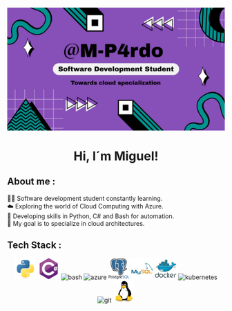 <p align="center">
  <img src="https://raw.githubusercontent.com/M-P4rdo/M-P4rdo/master/M-P4rdo.Banner.png" width="800">
</p>
<div align="center">
<h1 align="center">Hi, I´m Miguel!</h1>
</div>

## About me :
👨‍💻 Software development student constantly learning.  
☁️ Exploring the world of Cloud Computing with Azure.  
🐍 Developing skills in Python, C# and Bash for automation.  
🎯 My goal is to specialize in cloud architectures.

## Tech Stack :
<p align="center">

<img src="https://raw.githubusercontent.com/devicons/devicon/master/icons/python/python-original.svg" alt="python" width="50" height="50"/>
<img src="https://raw.githubusercontent.com/devicons/devicon/master/icons/csharp/csharp-original.svg" alt="csharp" width="50" height="50"/>
<img src="https://www.vectorlogo.zone/logos/gnu_bash/gnu_bash-icon.svg" alt="bash" width="50" height="50"/>

<img src="https://www.vectorlogo.zone/logos/microsoft_azure/microsoft_azure-icon.svg" alt="azure" width="50" height="50"/>

<img src="https://raw.githubusercontent.com/devicons/devicon/master/icons/postgresql/postgresql-original-wordmark.svg" alt="postgresql" width="50" height="50"/>
<img src="https://raw.githubusercontent.com/devicons/devicon/master/icons/mysql/mysql-original-wordmark.svg" alt="mysql" width="50" height="50"/>

<img src="https://raw.githubusercontent.com/devicons/devicon/master/icons/docker/docker-original-wordmark.svg" alt="docker" width="50" height="50"/> 
<img src="https://www.vectorlogo.zone/logos/kubernetes/kubernetes-icon.svg" alt="kubernetes" width="50" height="50"/>

<img src="https://www.vectorlogo.zone/logos/git-scm/git-scm-icon.svg" alt="git" width="50" height="50"/>
<img src="https://raw.githubusercontent.com/devicons/devicon/master/icons/linux/linux-original.svg" alt="linux" width="50" height="50"/> </p>





<!--
**M-P4rdo/M-P4rdo** is a ✨ _special_ ✨ repository because its `README.md` (this file) appears on your GitHub profile.

Here are some ideas to get you started:

- 🔭 I’m currently working on ...
- 🌱 I’m currently learning ...
- 👯 I’m looking to collaborate on ...
- 🤔 I’m looking for help with ...
- 💬 Ask me about ...
- 📫 How to reach me: ...
- 😄 Pronouns: ...
- ⚡ Fun fact: ...
-->
